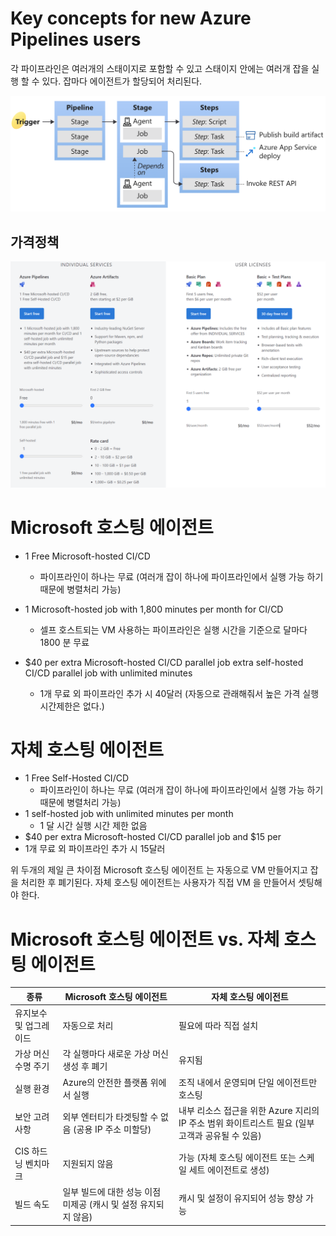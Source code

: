 Key concepts for new Azure Pipelines users
=============================================


각 파이프라인은 여러개의 스태이지로 포함할 수 있고 스태이지 안에는 여러개 잡을 실행 할 수 있다. 잡마다 에이전트가 할당되어 처리된다.

![Alt text](image.png)

## 가격정책

![Alt text](image-1.png)

# Microsoft 호스팅 에이전트

 - 1 Free Microsoft-hosted CI/CD
    - 파이프라인이 하나는 무료 (여러개 잡이 하나에 파이프라인에서 실행 가능 하기 때문에 병렬처리 가능)

 - 1 Microsoft-hosted job with 1,800 minutes per month for CI/CD
    - 셀프 호스트되는 VM 사용하는 파이프라인은 실행 시간을 기준으로 달마다 1800 분 무료 
 - $40 per extra Microsoft-hosted CI/CD parallel job extra self-hosted CI/CD parallel job with unlimited minutes
    - 1개 무료 외 파이프라인 추가 시 40달러 (자동으로 관래해줘서 높은 가격 실행 시간제한은 없다.)

# 자체 호스팅 에이전트
 - 1 Free Self-Hosted CI/CD
   - 파이프라인이 하나는 무료 (여러개 잡이 하나에 파이프라인에서 실행 가능 하기 때문에 병렬처리 가능)
 - 1 self-hosted job with unlimited minutes per month 
   - 1 달 시간 실행 시간 제한 없음 
 -  $40 per extra Microsoft-hosted CI/CD parallel job and $15 per
   - 1개 무료 외 파이프라인 추가 시 15달러 
 


위 두개의 제일 큰 차이점 Microsoft 호스팅 에이전트 는 자동으로 VM 만들어지고 잡을 처리한 후 폐기된다.
자체 호스팅 에이전트는 사용자가 직접 VM 을 만들어서 셋팅해야 한다. 



# Microsoft 호스팅 에이전트 vs. 자체 호스팅 에이전트


| 종류                    | Microsoft 호스팅 에이전트                | 자체 호스팅 에이전트                    |
|--------------------------|--------------------------------------|--------------------------------------|
| 유지보수 및 업그레이드      | 자동으로 처리                         | 필요에 따라 직접 설치                  |
| 가상 머신 수명 주기       | 각 실행마다 새로운 가상 머신 생성 후 폐기 | 유지됨                                 |
| 실행 환경                | Azure의 안전한 플랫폼 위에서 실행       | 조직 내에서 운영되며 단일 에이전트만 호스팅 |
| 보안 고려 사항           | 외부 엔터티가 타겟팅할 수 없음 (공용 IP 주소 미할당) | 내부 리소스 접근을 위한 Azure 지리의 IP 주소 범위 화이트리스트 필요 (일부 고객과 공유될 수 있음) |
| CIS 하드닝 벤치마크      | 지원되지 않음                         | 가능 (자체 호스팅 에이전트 또는 스케일 세트 에이전트로 생성) |
| 빌드 속도                | 일부 빌드에 대한 성능 이점 미제공 (캐시 및 설정 유지되지 않음) | 캐시 및 설정이 유지되어 성능 향상 가능    |
